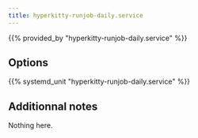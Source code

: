 ```yaml
---
title: hyperkitty-runjob-daily.service
---
```


{{% provided_by "hyperkitty-runjob-daily.service" %}}

## Options

{{% systemd_unit "hyperkitty-runjob-daily.service" %}}

## Additionnal notes

Nothing here.